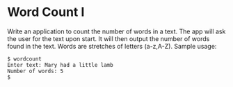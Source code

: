 # Word Count I

Write an application to count the number of words in a text. The app will ask the user for the text upon start. It will then output the number of words found in the text. Words are stretches of letters (a-z,A-Z). Sample usage:

```shell
$ wordcount
Enter text: Mary had a little lamb
Number of words: 5
$
```